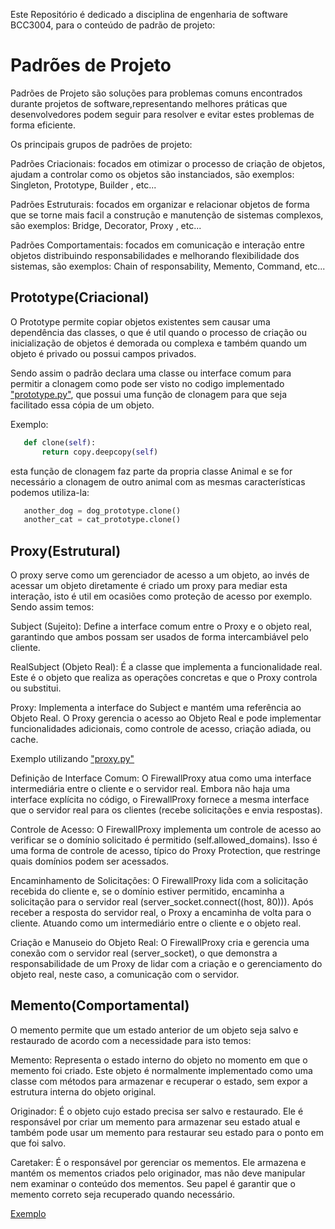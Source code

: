 Este Repositório é dedicado a disciplina de engenharia de software BCC3004, para o conteúdo de padrão de projeto:

# Padrões de Projeto 

Padrões de Projeto são soluções para problemas comuns encontrados durante projetos de software,representando melhores práticas 
que desenvolvedores podem seguir para resolver e evitar estes problemas de forma eficiente.

Os principais grupos de padrões de projeto:

Padrões Criacionais: focados em otimizar o processo de criação de objetos, ajudam a controlar como os objetos são instanciados,
são exemplos: Singleton, Prototype, Builder , etc...

Padrões Estruturais: focados em organizar e relacionar objetos de forma que se torne mais facil a construção e manutenção de sistemas complexos,
são exemplos: Bridge, Decorator, Proxy , etc...

Padrões Comportamentais: focados em comunicação e interação entre objetos distribuindo responsabilidades e melhorando flexibilidade dos sistemas,
são exemplos: Chain of responsability, Memento, Command, etc...


## Prototype(Criacional)

O Prototype permite copiar objetos existentes sem causar uma dependência das classes, o que é util quando o processo de criação ou inicialização
de objetos é demorada ou complexa e também quando um objeto é privado ou possui campos privados.

Sendo assim o padrão declara uma classe ou interface comum para permitir a clonagem como pode ser visto no codigo implementado ["prototype.py"](prototype/prototype.py),
que possui uma função de clonagem para que seja facilitado essa cópia de um objeto.

Exemplo:
 ```python 
    def clone(self):
        return copy.deepcopy(self)
```
esta função de clonagem faz parte da propria classe Animal e se for necessário a clonagem de outro animal com as mesmas características podemos utiliza-la: 
 ```python
    another_dog = dog_prototype.clone()
    another_cat = cat_prototype.clone()
```

## Proxy(Estrutural)

O proxy serve como um gerenciador de acesso a um objeto, ao invés de acessar um objeto diretamente é criado um proxy para mediar esta interação, isto é util em ocasiões como proteção de acesso por exemplo.
Sendo assim temos: 

Subject (Sujeito): Define a interface comum entre o Proxy e o objeto real, garantindo que ambos possam ser usados de forma intercambiável pelo cliente.

RealSubject (Objeto Real): É a classe que implementa a funcionalidade real. Este é o objeto que realiza as operações concretas e que o Proxy controla ou substitui.

Proxy: Implementa a interface do Subject e mantém uma referência ao Objeto Real. O Proxy gerencia o acesso ao Objeto Real e pode implementar funcionalidades adicionais, como controle de acesso, criação adiada, ou cache.

Exemplo utilizando ["proxy.py"](proxy/proxy.py)

Definição de Interface Comum: O FirewallProxy atua como uma interface intermediária entre o cliente e o servidor real. Embora não haja uma interface explícita no código, o FirewallProxy fornece a mesma interface que o servidor real para os clientes (recebe solicitações e envia respostas).

Controle de Acesso: O FirewallProxy implementa um controle de acesso ao verificar se o domínio solicitado é permitido (self.allowed_domains). Isso é uma forma de controle de acesso, típico do Proxy Protection, que restringe quais domínios podem ser acessados.

Encaminhamento de Solicitações: O FirewallProxy lida com a solicitação recebida do cliente e, se o domínio estiver permitido, encaminha a solicitação para o servidor real (server_socket.connect((host, 80))). Após receber a resposta do servidor real, o Proxy a encaminha de volta para o cliente. Atuando como um intermediário entre o cliente e o objeto real.

Criação e Manuseio do Objeto Real: O FirewallProxy cria e gerencia uma conexão com o servidor real (server_socket), o que demonstra a responsabilidade de um Proxy de lidar com a criação e o gerenciamento do objeto real, neste caso, a comunicação com o servidor.


## Memento(Comportamental)

O memento permite que um estado anterior de um objeto seja salvo e restaurado de acordo com a necessidade para isto temos:

Memento: Representa o estado interno do objeto no momento em que o memento foi criado. Este objeto é normalmente implementado como uma classe com métodos para armazenar e recuperar o estado, sem expor a estrutura interna do objeto original.

Originador: É o objeto cujo estado precisa ser salvo e restaurado. Ele é responsável por criar um memento para armazenar seu estado atual e também pode usar um memento para restaurar seu estado para o ponto em que foi salvo.

Caretaker: É o responsável por gerenciar os mementos. Ele armazena e mantém os mementos criados pelo originador, mas não deve manipular nem examinar o conteúdo dos mementos. Seu papel é garantir que o memento correto seja recuperado quando necessário.

[Exemplo](memento/memento.py)

